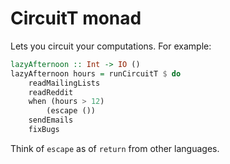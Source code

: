 # CircuitT monad

Lets you circuit your computations. For example:

```haskell
lazyAfternoon :: Int -> IO ()
lazyAfternoon hours = runCircuitT $ do
    readMailingLists
    readReddit
    when (hours > 12)
        (escape ())
    sendEmails
    fixBugs
```

Think of `escape` as of `return` from other languages.
